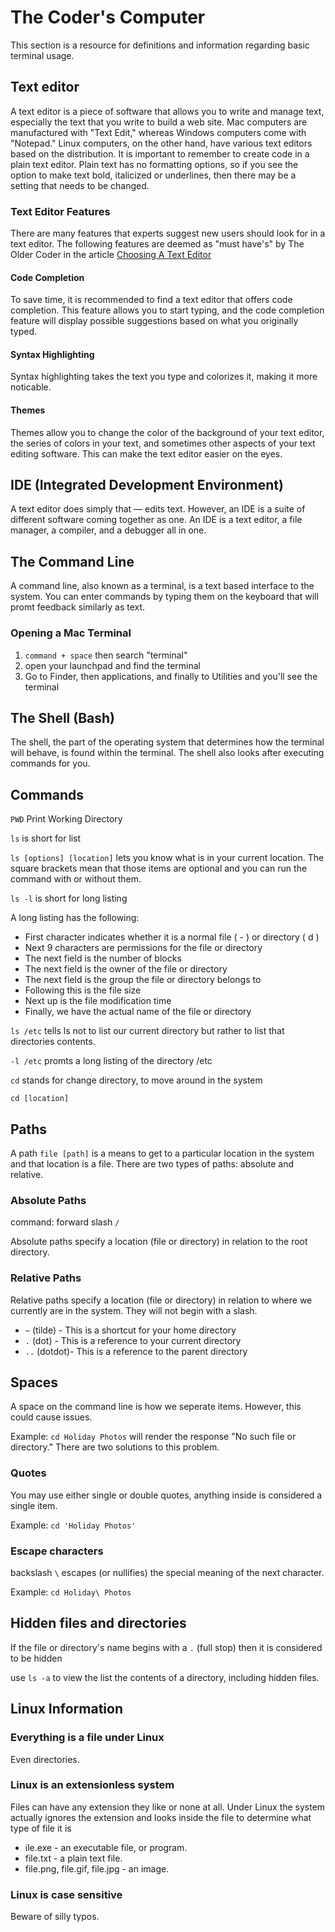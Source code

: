 # The Coder's Computer

This section is a resource for definitions and information regarding basic terminal usage.

## Text editor

A text editor is a piece of software that allows you to write and manage text, especially the text that you write to build a web site. Mac computers are manufactured with "Text Edit," whereas Windows computers come with "Notepad." Linux computers, on the other hand, have various text editors based on the distribution. It is important to remember to create code in a plain text editor. Plain text has no formatting options, so if you see the option to make text bold, italicized or underlines, then there may be a setting that needs to be changed.

### Text Editor Features

There are many features that experts suggest new users should look for in a text editor. The following features are deemed as "must have's" by The Older Coder in the article [Choosing A Text Editor](https://codefellows.github.io/code-102-guide/curriculum/class-02/Choosing-A-Text-Editor--The-Older-Coder.pdf)

#### Code Completion

To save time, it is recommended to find a text editor that offers code completion. This feature allows you to start typing, and the code completion feature will display possible suggestions based on what you originally typed.

#### Syntax Highlighting

Syntax highlighting takes the text you type and colorizes it, making it more noticable.

#### Themes

Themes allow you to change the color of the background of your text editor, the series of colors in your text, and sometimes other aspects of your text editing software. This can make the text editor easier on the eyes.

## IDE (Integrated Development Environment)

A text editor does simply that — edits text. However, an IDE is a suite of different software coming together as one. An IDE is a text editor, a file manager, a compiler, and a debugger all in one.

## The Command Line

A command line, also known as a terminal, is a text based interface to the system. You can enter commands by typing them on the keyboard that will promt feedback similarly as text.

### Opening a Mac Terminal

1. `command + space` then search "terminal"
2. open your launchpad and find the terminal
3. Go to Finder, then applications, and finally to Utilities and you'll see the terminal

## The Shell (Bash)

The shell, the part of the operating system that determines how the terminal will behave, is found within the terminal. The shell also looks after executing commands for you.

## Commands

`PWD` Print Working Directory

`ls` is short for list

`ls [options] [location]` lets you know what is in your current location. The square brackets mean that those items are optional and you can run the command with or without them.

`ls -l` is short for long listing

A long listing has the following:

* First character indicates whether it is a normal file ( - ) or directory ( d )
* Next 9 characters are permissions for the file or directory
* The next field is the number of blocks
* The next field is the owner of the file or directory
* The next field is the group the file or directory belongs to
* Following this is the file size
* Next up is the file modification time
* Finally, we have the actual name of the file or directory

`ls /etc`  tells ls not to list our current directory but rather to list that directories contents.

`-l /etc` promts a long listing of the directory /etc

`cd` stands for change directory, to move around in the system

`cd [location]`

## Paths

A path `file [path]` is a means to get to a particular location in the system and that location is a file. There are two types of paths: absolute and relative.

### Absolute Paths

command: forward slash `/`

Absolute paths specify a location (file or directory) in relation to the root directory.

### Relative Paths

Relative paths specify a location (file or directory) in relation to where we currently are in the system. They will not begin with a slash.

* `~` (tilde) - This is a shortcut for your home directory
* `.` (dot) - This is a reference to your current directory
* `..` (dotdot)- This is a reference to the parent directory

## Spaces

A space on the command line is how we seperate items. However, this could cause issues.

Example: `cd Holiday Photos` will render the response "No such file or directory." There are two solutions to this problem.

### Quotes

You may use either single or double quotes, anything inside is considered a single item.

Example: `cd 'Holiday Photos'`

### Escape characters

backslash `\` escapes (or nullifies) the special meaning of the next character.

Example: `cd Holiday\ Photos`

## Hidden files and directories

If the file or directory's name begins with a `.` (full stop) then it is considered to be hidden

use `ls -a` to view the list the contents of a directory, including hidden files.

## Linux Information

### Everything is a file under Linux

Even directories.

### Linux is an extensionless system

Files can have any extension they like or none at all.
Under Linux the system actually ignores the extension and looks inside the file to determine what type of file it is

* ile.exe - an executable file, or program.
* file.txt - a plain text file.
* file.png, file.gif, file.jpg - an image.

### Linux is case sensitive

Beware of silly typos.
